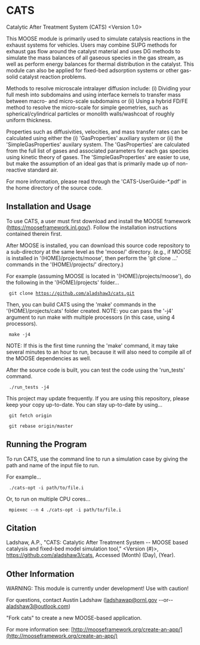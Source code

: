 CATS
=====

Catalytic After Treatment System (CATS)  <Version 1.0>

This MOOSE module is primarily used to simulate catalysis reactions in the exhaust systems for vehicles. Users may combine SUPG methods for exhaust gas flow around the catalyst material and uses DG methods to simulate the mass balances of all gaseous species in the gas stream, as well as perform energy balances for thermal distribution in the catalyst. This module can also be applied for fixed-bed adsorption systems or other gas-solid catalyst reaction problems.

Methods to resolve microscale intralayer diffusion include: (i) Dividing your full mesh into subdomains and using
interface kernels to transfer mass between macro- and micro-scale subdomains or (ii) Using a hybrid FD/FE method
to resolve the micro-scale for simple geometries, such as spherical/cylindrical particles or monolith walls/washcoat
of roughly uniform thickness.

Properties such as diffusivities, velocities, and mass transfer rates can be calculated using either the (i) 'GasProperties' auxiliary system or (ii) the 'SimpleGasProperties' auxilary system. The 'GasProperties' are
calculated from the full list of gases and associated parameters for each gas species using kinetic theory of
gases. The 'SimpleGasProperties' are easier to use, but make the assumption of an ideal gas that is primarily
made up of non-reactive standard air.

For more information, please read through the 'CATS-UserGuide-*.pdf' in the home directory of the source code.


Installation and Usage
-----
To use CATS, a user must first download and install the MOOSE framework (https://mooseframework.inl.gov/). Follow the installation instructions contained therein first.

After MOOSE is installed, you can download this source code repository to a sub-directory at the same level as the 'moose/' directory. (e.g., if MOOSE is installed in '(HOME)/projects/moose', then perform the 'git clone ...' commands in the '(HOME)/projects/' directory.)

For example (assuming MOOSE is located in '(HOME)/projects/moose'), do the following in the '(HOME)/projects' folder...

<code> git clone https://github.com/aladshaw3/cats.git </code>

Then, you can build CATS using the 'make' commands in the '(HOME)/projects/cats' folder created. NOTE: you can
pass the '-j4' argument to run make with multiple processors (in this case, using 4 processors).

<code> make -j4 </code>

NOTE: If this is the first time running the 'make' command, it may take several minutes to an
hour to run, because it will also need to compile all of the MOOSE dependencies as well.

After the source code is built, you can test the code using the 'run_tests' command.

<code> ./run_tests -j4 </code>

This project may update frequently. If you are using this repository, please keep your copy up-to-date. You can
stay up-to-date by using...

<code> git fetch origin </code>

<code> git rebase origin/master </code>


Running the Program
-----
To run CATS, use the command line to run a simulation case by giving the path and name of the input file to run.

For example...

<code> ./cats-opt -i path/to/file.i </code>

Or, to run on multiple CPU cores...

<code> mpiexec --n 4 ./cats-opt -i path/to/file.i </code>


Citation
-----
Ladshaw, A.P., "CATS: Catalytic After Treatment System -- MOOSE based catalysis and fixed-bed model simulation tool," <Version (#)>, https://github.com/aladshaw3/cats, Accessed (Month) (Day), (Year).


Other Information
-----

WARNING: This module is currently under development! Use with caution!

For questions, contact Austin Ladshaw (ladshawap@ornl.gov  --or--  aladshaw3@outlook.com)


"Fork cats" to create a new MOOSE-based application.

For more information see: [http://mooseframework.org/create-an-app/](http://mooseframework.org/create-an-app/)

